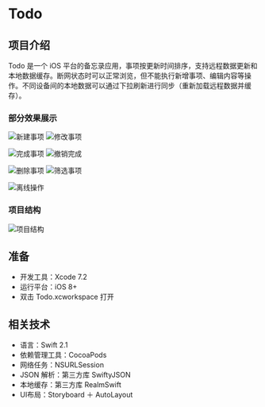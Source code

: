 # Todo
## 项目介绍
Todo 是一个 iOS 平台的备忘录应用，事项按更新时间排序，支持远程数据更新和本地数据缓存。断网状态时可以正常浏览，但不能执行新增事项、编辑内容等操作。不同设备间的本地数据可以通过下拉刷新进行同步（重新加载远程数据并缓存）。

### 部分效果展示

![新建事项](https://github.com/sheepy1/Todo/raw/master/Pic/create_item.gif)&nbsp;![修改事项](https://github.com/sheepy1/Todo/raw/master/Pic/update_item.gif)&nbsp;

![完成事项](https://github.com/sheepy1/Todo/raw/master/Pic/finish_item.gif)&nbsp;![撤销完成](https://github.com/sheepy1/Todo/raw/master/Pic/revert_item.gif)&nbsp;

![删除事项](https://github.com/sheepy1/Todo/raw/master/Pic/delete_item.gif)&nbsp;![筛选事项](https://github.com/sheepy1/Todo/raw/master/Pic/select_item_status.gif)&nbsp;

![离线操作](https://github.com/sheepy1/Todo/raw/master/Pic/local_finish.gif)&nbsp;

### 项目结构
![项目结构](https://github.com/sheepy1/Todo/raw/master/Pic/project_struct.png)

## 准备
* 开发工具：Xcode 7.2
* 运行平台：iOS 8+
* 双击 Todo.xcworkspace 打开

## 相关技术
* 语言：Swift 2.1
* 依赖管理工具：CocoaPods
* 网络任务：NSURLSession
* JSON 解析：第三方库 SwiftyJSON
* 本地缓存：第三方库 RealmSwift
* UI布局：Storyboard ＋ AutoLayout
